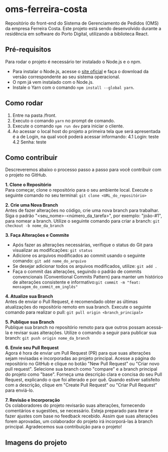 # oms-ferreira-costa

Repositório do front-end do Sistema de Gerenciamento de Pedidos (OMS) da empresa Ferreira Costa. Este projeto está sendo desenvolvido durante a residência em software do Porto Digital, utilizando a biblioteca React.

## Pré-requisitos

Para rodar o projeto é necessário ter instalado o Node.js e o npm. 

- Para instalar o Node.js, acesse o [site oficial](https://nodejs.org/) e faça o download da versão correspondente ao seu sistema operacional.
- O npm já vem instalado com o Node.js.
- Instale o Yarn com o comando `npm install --global yarn`.

## Como rodar

1. Entre na pasta /front.
2. Executo o comando `yarn` no prompt de comando.
3. Execute o comando `npm run dev` para iniciar o cliente.
4. Ao acessar o local host do projeto a primeira tela que será apresentada é a de Login, na qual você poderá acessar informando:
4.1 Login: teste
4.2 Senha: teste

## Como contribuir
Descreveremos abaixo o processo passo a passo para você contribuir com o projeto no GitHub.

**1. Clone o Repositório**<br>
Para começar, clone o repositório para o seu ambiente local. Execute o seguinte comando no seu terminal: `git clone <URL_do_repositório>`

**2. Crie uma Nova Branch**<br>
Antes de fazer alterações no código, crie uma nova branch para trabalhar. Siga o padrão "<seu_nome>-<número_da_tarefa>", por exemplo: "joão-#1", para nomear a branch. Utilize o seguinte comando para criar a branch: `git checkout -b nome_da_branch`

**3. Faça Alterações e Commite**<br>
- Após fazer as alterações necessárias, verifique o status do Git para visualizar as modificações: `git status`
- Adicione os arquivos modificados ao commit usando o seguinte comando: `git add nome_do_arquivo`
- Se desejar adicionar todos os arquivos modificados, utilize: `git add .`
- Faça o commit das alterações, seguindo o padrão de commits convencionais (Conventional Commits Pattern) para manter um histórico de alterações consistente e informativo:`git commit -m "feat: mensagem_do_commit_em_inglês"`

**4. Atualize sua Branch**<br>
Antes de enviar o Pull Request, é recomendado obter as últimas atualizações do repositório remoto em sua branch. Execute o seguinte comando para realizar o pull: `git pull origin <branch_principal>`

**5. Publique sua Branch**<br>
Publique sua branch no repositório remoto para que outros possam acessá-la e revisar suas alterações. Utilize o comando a seguir para publicar sua branch: `git push origin nome_da_branch`

**6. Envie seu Pull Request**<br>
Agora é hora de enviar um Pull Request (PR) para que suas alterações sejam revisadas e incorporadas ao projeto principal. Acesse a página do repositório no GitHub e clique no botão "New Pull Request" ou "Criar novo pull request". Selecione sua branch como "compare" e a branch principal do projeto como "base".
Forneça uma descrição clara e concisa do seu Pull Request, explicando o que foi alterado e por quê. Quando estiver satisfeito com a descrição, clique em "Create Pull Request" ou "Criar Pull Request" para enviá-lo. 

**7. Revisão e Incorporação**<br>
Os colaboradores do projeto revisarão suas alterações, fornecendo comentários e sugestões, se necessário. Esteja preparado para iterar e fazer ajustes com base no feedback recebido. Assim que suas alterações forem aprovadas, um colaborador do projeto irá incorporá-las à branch principal. Agradecemos sua contribuição para o projeto!

## Imagens do projeto
